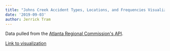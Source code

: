 ```yaml
---
title: "Johns Creek Accident Types, Locations, and Frequencies Visualized"
date: '2019-09-03'
author: Jerrick Tram
---
```


Data pulled from the [Atlanta Regional Commission's API](https://opendata.atlantaregional.com/datasets/JohnsCreekGA::traffic-accident-locations).

[Link to visualization](https://jerricktram.shinyapps.io/johns-creek-traffic-accidents/)